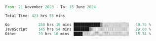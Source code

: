 <!--START_SECTION:waka-->

```rust
From: 21 November 2023 - To: 15 June 2024

Total Time: 423 hrs 55 mins

Go             250 hrs 19 mins ████████████▒░░░░░░░░░░░░   49.76 %
JavaScript     145 hrs 54 mins ███████▒░░░░░░░░░░░░░░░░░   29.00 %
Other          79 hrs 10 mins  ████░░░░░░░░░░░░░░░░░░░░░   15.74 %
```

<!--END_SECTION:waka-->
